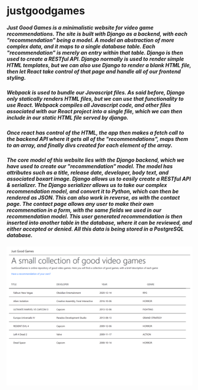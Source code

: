 # justgoodgames
##### Just Good Games is a minimalistic website for video game recommendations. The site is built with Django as a backend, with each "recommendation" being a model. A model an abstraction of more complex data, and it maps to a single database table. Each "recommendation" is merely an entry within that table. Django is then used to create a RESTful API. Django normally is used to render simple HTML templates, but we can also use Django to render a blank HTML file, then let React take control of that page and handle all of our frontend styling.

##### Webpack is used to bundle our Javascript files. As said before, Django only statically renders HTML files, but we can use that functionality to use React. Webpack compiles all Javascript code, and other files associated with our React project into a single file, which we can then include in our static HTML file served by django.

##### Once react has control of the HTML, the app then makes a fetch call to the backend API where it gets all of the "recommendations", maps them to an array, and finally divs created for each element of the array. 

##### The core model of this website lies with the Django backend, which we have used to create our "recommendation" model. The model has attributes such as a title, release date, developer, body text, and associated boxart image. Django allows us to easily create a RESTful API & serializer. The Django serializer allows us to take our complex recommendation model, and convert it to Python, which can then be rendered as JSON. This can also work in reverse, as with the contact page. The contact page allows any user to make their own recommenation in a form, with the same fields we used in our recommendation model. This user generated recommendation is then inserted into another table in the database, where it can be reviewed, and either accepted or denied. All this data is being stored in a PostgreSQL database.

![Alt text](https://raw.githubusercontent.com/RomanJordan/justgoodgames/main/backend/images/frontpage.png?token=AHYFX6AKRIPEQB4WKLID36C74QDUM "Front Page")